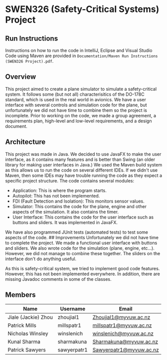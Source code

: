 # SWEN326 (Safety-Critical Systems) Project
## Run Instructions
Instructions on how to run the code in IntelliJ, Eclipse and Visual Studio Code using Maven are provided in `Documentation/Maven Run Instructions (SWEN326 Project).pdf`.
## Overview
This project aimed to create a plane simulator to simulate a safety-critical system. It follows some (but not all) characterisitics of the DO-178C standard, which is used in the real world in avionics. We have a user interface with several controls and simulation code for the plane, but unfortunately we did not have time to combine them so the project is incomplete. Prior to working on the code, we made a group agreement, a requirements plan, high-level and low-level requirements, and a design document.
## Architecture
This project was made in Java. We decided to use JavaFX to make the user interface, as it contains many features and is better than Swing (an older library for making user interfaces in Java.) We used the Maven build system as this allows us to run the code on several different IDEs. If we didn't use Maven, then some IDEs may have trouble running the code as they expect a specific project structure. The code contains several modules:
- Application: This is where the program starts.
- Autopilot: This has not been implemented.
- FDI (Fault Detection and Isolation): This monitors sensor values.
- Simulator: This contains the code for the plane, engine and other aspects of the simulation. It also contains the timer.
- User Interface: This contains the code for the user interface such as buttons and sliders. It was implemented in JavaFX.
<p> We have also programmed JUnit tests (automated tests) to test some aspects of the code.
## Improvements
Unfortunately we did not have time to complete the project. We made a functional user interface with buttons and sliders. We also wrote code for the simulation (plane, engine, etc...). However, we did not manage to combine these together. The sliders on the interface don't do anything useful.
<p>As this is safety-critical system, we tried to implement good code features. However, this has not been implemented everywhere. In addition, there are missing Javadoc comments in some of the classes.

## Members
| Name | Username | Email |
| --- | --- | --- |
| Jiale (Jackie) Zhou | zhoujial1 | Zhoujial1@myvuw.ac.nz |
| Patrick Mills | millspatr1 | millspatr1@myvuw.ac.nz |
| Nicholas Winsley | winslenich | winslenich@myvuw.ac.nz |
| Kunal Sharma | sharmakuna | Sharmakuna@myvuw.ac.nz |
| Patrick Sawyers | sawyerpatr1 | Sawyerpatr1@myvuw.ac.nz |



